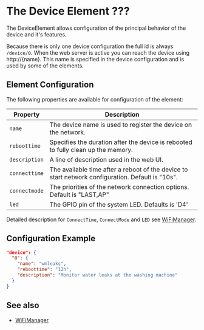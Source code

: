# The Device Element ???

The DeviceElement allows configuration of the principal behavior of the device and it's features.

Because there is only one device configuration the full id is always `/device/0`.
When the web server is active you can reach the device using http://{name}.
This name is specified in the device configuration and is used by some of the elements.

## Element Configuration

The following properties are available for configuration of the element:

| Property      | Description                                                                                       |
| ------------- | ------------------------------------------------------------------------------------------------- |
| `name`        | The device name is used to register the device on the network.                                    |
| `reboottime`  | Specifies the duration after the device is rebooted to fully clean up the memory.                 |
| `description` | A line of description used in the web UI.                                                         |
| `connecttime` | The available time after a reboot of the device to start network configuration. Default is "10s". |
| `connectmode` | The priorities of the network connection options. Default is "LAST,AP"                            |
| `led`         | The GPIO pin of the system LED. Defaults is 'D4'                                                  |

Detailed description for `ConnectTime`, `ConnectMode` and `LED` see [WiFiManager](wifimanager).

## Configuration Example

```JSON
"device": {
  "0": {
    "name": "wmleaks",
    "reboottime": "12h",
    "description": "Monitor water leaks at the washing machine"
  }
}
```

## See also

* [WiFiManager](wifimanager)
